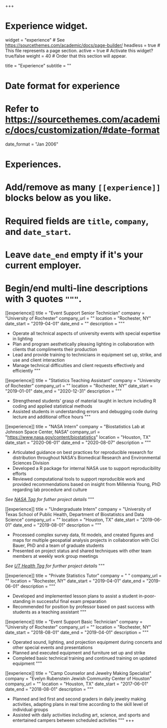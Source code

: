 +++
# Experience widget.
widget = "experience"  # See https://sourcethemes.com/academic/docs/page-builder/
headless = true  # This file represents a page section.
active = true  # Activate this widget? true/false
weight = 40  # Order that this section will appear.

title = "Experience"
subtitle = ""

# Date format for experience
#   Refer to https://sourcethemes.com/academic/docs/customization/#date-format
date_format = "Jan 2006"

# Experiences.
#   Add/remove as many `[[experience]]` blocks below as you like.
#   Required fields are `title`, `company`, and `date_start`.
#   Leave `date_end` empty if it's your current employer.
#   Begin/end multi-line descriptions with 3 quotes `"""`.

[[experience]]
  title = "Event Support Senior Technician"
  company = "University of Rochester"
  company_url = ""
  location = "Rochester, NY"
  date_start = "2019-04-01"
  date_end = ""
  description = """
  * Operate all technical aspects of university events with special expertise in lighting
  * Plan and program aesthetically pleasing lighting in collaboration with clients that compliments their production
  * Lead and provide training to technicians in equipment set up, strike, and use and client interaction
  * Manage technical difficulties and client requests effectively and efficiently
  """

[[experience]]
  title = "Statistics Teaching Assistant"
  company = "University of Rochester"
  company_url = ""
  location = "Rochester, NY"
  date_start = "2019-01-01"
  date_end = "2020-12-31"
  description = """
  * Strengthened students’ grasp of material taught in lecture including R coding and applied statistical methods
  * Assisted students in understanding errors and debugging code during lecture and additional office hours
  """

[[experience]]
  title = "NASA Intern"
  company = "Biostatistics Lab at Johnson Space Center, NASA"
  company_url = "https://www.nasa.gov/content/biostatistics"
  location = "Houston, TX"
  date_start = "2020-06-01"
  date_end = "2020-08-07"
  description = """
  * Articulated guidance on best practices for reproducible research for distribution throughout NASA's Biomedical Research and Environmental Sciences Division
  * Developed a R package for internal NASA use to support reproducibility efforts
  * Reviewed computational tools to support reproducible work and provided recommendations based on insight from Millennia Young, PhD regarding lab procedure and culture
  
*See [NASA Tag](#projects) for futher project details*
  """

[[experience]]
  title = "Undergraduate Intern"
  company = "University of Texas School of Public Health, Department of Biostatistcs and Data Science"
  company_url = ""
  location = "Houston, TX"
  date_start = "2019-06-01"
  date_end = "2019-08-01"
  description = """
  * Processed complex survey data, fit models, and created figures and maps for multiple geospatial analysis projects in collaboration with Cici Bauer, PhD and a team of graduate students
  * Presented on project status and shared techniques with other team members at weekly work group meetings

*See [UT Health Tag](#projects) for further project details*
  """

[[experience]]
  title = "Private Statistics Tutor"
  company = " "
  company_url = ""
  location = "Rochester, NY"
  date_start = "2019-04-01"
  date_end = "2019-06-01"
  description = """
  * Developed and implemented lesson plans to assist a student in-poor-standing in successful final exam preparation
  * Recommended for position by professor based on past success with students as a teaching assistant
  """

[[experience]]
  title = "Event Support Basic Technician"
  company = "University of Rochester"
  company_url = ""
  location = "Rochester, NY"
  date_start = "2018-08-01"
  date_end = "2019-04-01"
  description = """
  * Operated sound, lighting, and projection equipment during concerts and other special events and presentations
  * Planned and executed equipment and furniture set up and strike
  * Completed basic technical training and continued training on updated equipment
  """

[[experience]]
  title = "Camp Counselor and Jewelry Making Specialist"
  company = "Evelyn Rubenstein Jewish Community Center of Houston"
  company_url = ""
  location = "Houston, TX"
  date_start = "2017-06-01"
  date_end = "2018-08-01"
  description = """
  * Planned and led first and second graders in daily jewelry making activities, adapting plans in real time according to the skill
level of individual groups
  * Assisted with daily activities including art, science, and sports and entertained campers between scheduled activities
  """
+++
